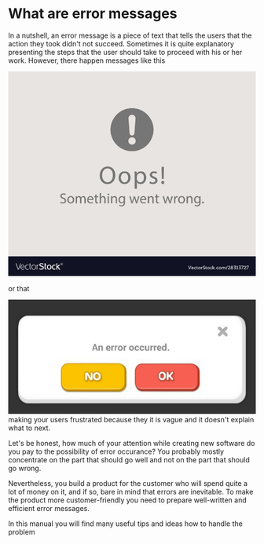 # What are error messages #

In a nutshell, an error message is a piece of text that tells the users that the action they took didn't not succeed.  Sometimes it is quite explanatory presenting the steps that the user should take to proceed with his or her work. However, there happen messages like this 

![oops](oops.jpg)

or that

![wrong_message](wrong_message.png) 
making your users frustrated because they it is vague and it doesn't explain what to next. 

Let's be honest, how much of your attention while creating new software do you pay to the possibility of error occurance?
You probably mostly concentrate on the part that should go well and not on the part that should go wrong.

Nevertheless, you build a product for the customer who will spend quite a lot of money on it, and if so, bare in mind that errors are inevitable. To make the product more customer-friendly you need to prepare well-written and efficient error messages.

In this manual you will find many useful tips and ideas how to handle the problem
